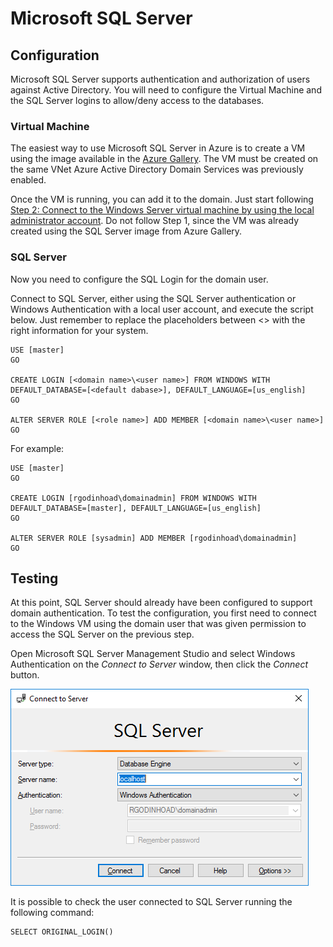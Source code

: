 # Microsoft SQL Server
## Configuration
Microsoft SQL Server supports authentication and authorization of users against Active Directory. You will need to configure the Virtual Machine and the SQL Server logins to allow/deny access to the databases.

### Virtual Machine
The easiest way to use Microsoft SQL Server in Azure is to create a VM using the image available in the [Azure Gallery](https://portal.azure.com/?feature.customportal=false#create/Microsoft.SQLServer2016SP1StandardWindowsServer2016-ARM). The VM must be created on the same VNet Azure Active Directory Domain Services was previously enabled.

Once the VM is running, you can add it to the domain. Just start following [Step 2: Connect to the Windows Server virtual machine by using the local administrator account](https://docs.microsoft.com/en-us/azure/active-directory-domain-services/active-directory-ds-admin-guide-join-windows-vm-portal#step-2-connect-to-the-windows-server-virtual-machine-by-using-the-local-administrator-account). Do not follow Step 1, since the VM was already created using the SQL Server image from Azure Gallery.

### SQL Server

Now you need to configure the SQL Login for the domain user.

Connect to SQL Server, either using the SQL Server authentication or Windows Authentication with a local user account, and execute the script below. Just remember to replace the placeholders between <> with the right information for your system.

```
USE [master]
GO

CREATE LOGIN [<domain name>\<user name>] FROM WINDOWS WITH DEFAULT_DATABASE=[<default dabase>], DEFAULT_LANGUAGE=[us_english]
GO

ALTER SERVER ROLE [<role name>] ADD MEMBER [<domain name>\<user name>]
GO
```

For example:
```
USE [master]
GO

CREATE LOGIN [rgodinhoad\domainadmin] FROM WINDOWS WITH DEFAULT_DATABASE=[master], DEFAULT_LANGUAGE=[us_english]
GO

ALTER SERVER ROLE [sysadmin] ADD MEMBER [rgodinhoad\domainadmin]
GO
```

## Testing
At this point, SQL Server should already have been configured to support domain authentication. To test the configuration, you first need to connect to the Windows VM using the domain user that was given permission to access the SQL Server on the previous step.

Open Microsoft SQL Server Management Studio and select Windows Authentication on the *Connect to Server* window, then click the *Connect* button.

![Connect To Server](/img/SQLServer_ConnectToServer.png "Connect To Server")

It is possible to check the user connected to SQL Server running the following command:

```
SELECT ORIGINAL_LOGIN()
```